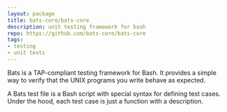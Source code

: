 ```yaml
---
layout: package
title: bats-core/bats-core
description: unit testing framework for bash
repo: https://github.com/bats-core/bats-core
tags:
- testing
- unit tests
---
```


Bats is a TAP-compliant testing framework for Bash. It provides a simple way to verify that the UNIX programs you write behave as expected.

A Bats test file is a Bash script with special syntax for defining test cases. Under the hood, each test case is just a function with a description.

